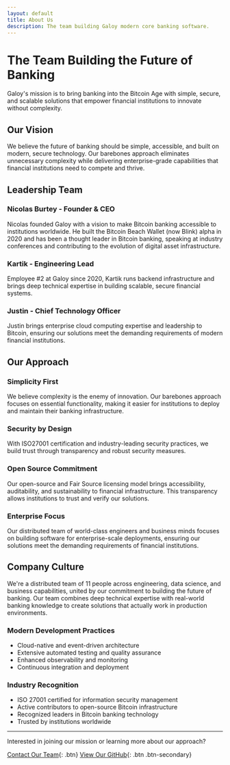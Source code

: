 ```yaml
---
layout: default
title: About Us
description: The team building Galoy modern core banking software.
---
```


# The Team Building the Future of Banking

Galoy's mission is to bring banking into the Bitcoin Age with simple, secure, and scalable solutions that empower financial institutions to innovate without complexity.

## Our Vision

We believe the future of banking should be simple, accessible, and built on modern, secure technology. Our barebones approach eliminates unnecessary complexity while delivering enterprise-grade capabilities that financial institutions need to compete and thrive.

## Leadership Team

### Nicolas Burtey - Founder & CEO
Nicolas founded Galoy with a vision to make Bitcoin banking accessible to institutions worldwide. He built the Bitcoin Beach Wallet (now Blink) alpha in 2020 and has been a thought leader in Bitcoin banking, speaking at industry conferences and contributing to the evolution of digital asset infrastructure.

### Kartik - Engineering Lead
Employee #2 at Galoy since 2020, Kartik runs backend infrastructure and brings deep technical expertise in building scalable, secure financial systems.

### Justin - Chief Technology Officer
Justin brings enterprise cloud computing expertise and leadership to Bitcoin, ensuring our solutions meet the demanding requirements of modern financial institutions.

## Our Approach

### Simplicity First
We believe complexity is the enemy of innovation. Our barebones approach focuses on essential functionality, making it easier for institutions to deploy and maintain their banking infrastructure.

### Security by Design
With ISO27001 certification and industry-leading security practices, we build trust through transparency and robust security measures.

### Open Source Commitment
Our open-source and Fair Source licensing model brings accessibility, auditability, and sustainability to financial infrastructure. This transparency allows institutions to trust and verify our solutions.

### Enterprise Focus
Our distributed team of world-class engineers and business minds focuses on building software for enterprise-scale deployments, ensuring our solutions meet the demanding requirements of financial institutions.

## Company Culture

We're a distributed team of 11 people across engineering, data science, and business capabilities, united by our commitment to building the future of banking. Our team combines deep technical expertise with real-world banking knowledge to create solutions that actually work in production environments.

### Modern Development Practices
- Cloud-native and event-driven architecture
- Extensive automated testing and quality assurance
- Enhanced observability and monitoring
- Continuous integration and deployment

### Industry Recognition
- ISO 27001 certified for information security management
- Active contributors to open-source Bitcoin infrastructure
- Recognized leaders in Bitcoin banking technology
- Trusted by institutions worldwide

---

Interested in joining our mission or learning more about our approach?

[Contact Our Team](mailto:biz@galoy.io){: .btn}
[View Our GitHub](https://github.com/GaloyMoney){: .btn .btn-secondary}
